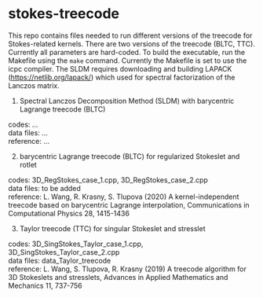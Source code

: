 # stokes-treecode

This repo contains files needed to run different versions of the treecode for Stokes-related kernels. There are two versions of the treecode (BLTC, TTC). Currently all parameters are hard-coded. To build the executable, run the Makefile using the `make` command. Currently the Makefile is set to use the icpc compiler. The SLDM requires downloading and building LAPACK (https://netlib.org/lapack/) which used for spectral factorization of the Lanczos matrix.

1. Spectral Lanczos Decomposition Method (SLDM) with barycentric Lagrange treecode (BLTC)

codes: ...  
data files: ...  
reference: ...  

2. barycentric Lagrange treecode (BLTC) for regularized Stokeslet and rotlet

codes: 3D_RegStokes_case_1.cpp, 3D_RegStokes_case_2.cpp  
data files: to be added  
reference: L. Wang, R. Krasny, S. Tlupova (2020) A kernel-independent treecode based on barycentric Lagrange interpolation, Communications in Computational Physics 28, 1415-1436

3. Taylor treecode (TTC) for singular Stokeslet and stresslet

codes: 3D_SingStokes_Taylor_case_1.cpp, 3D_SingStokes_Taylor_case_2.cpp  
data files: data_Taylor_treecode   
reference: L. Wang, S. Tlupova, R. Krasny (2019) A treecode algorithm for 3D Stokeslets and stresslets, Advances in Applied Mathematics and Mechanics 11, 737-756
